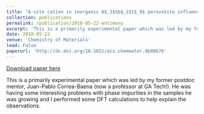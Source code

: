 ```yaml
---
title: "A-site cation in inorganic A$_3$Sb$_2$I$_9$ perovskite influences structural dimensionality, exciton binding energy, and solar cell performance"
collection: publications
permalink: /publication/2018-05-22-antimony
excerpt: 'This is a primarily experimental paper which was led by my former postdoc mentor, Juan-Pablo Correa-Baena (now a professor at GA Tech!). He was having some interesting problems with phase impurities in the samples he was growing and I performed some DFT calculations to help explain the observations.'
date: 2018-05-22
venue: 'Chemistry of Materials'
lead: False
paperurl: 'http://dx.doi.org/10.1021/acs.chemmater.8b00676'
---
```


<a href='http://dx.doi.org/10.1021/acs.chemmater.8b00676'>Download paper here</a>

This is a primarily experimental paper which was led by my former postdoc mentor, Juan-Pablo Correa-Baena (now a professor at GA Tech!). He was having some interesting problems with phase impurities in the samples he was growing and I performed some DFT calculations to help explain the observations.
